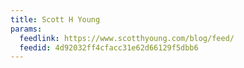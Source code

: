 ```yaml
---
title: Scott H Young
params:
  feedlink: https://www.scotthyoung.com/blog/feed/
  feedid: 4d92032ff4cfacc31e62d66129f5dbb6
---
```

